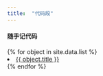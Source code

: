 ```yaml
---
title:  "代码段"
---
```


#### 随手记代码
<dl>
{% for object in site.data.list %}
  <li>
      <a href="code/{{ object.name }}.html">{{ object.title }}</a>
  </li>
{% endfor %}
</dl>